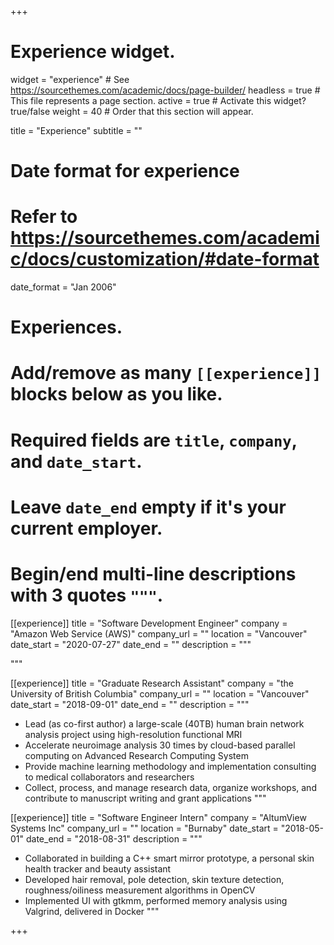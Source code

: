 +++
# Experience widget.
widget = "experience"  # See https://sourcethemes.com/academic/docs/page-builder/
headless = true  # This file represents a page section.
active = true  # Activate this widget? true/false
weight = 40  # Order that this section will appear.

title = "Experience"
subtitle = ""

# Date format for experience
#   Refer to https://sourcethemes.com/academic/docs/customization/#date-format
date_format = "Jan 2006"

# Experiences.
#   Add/remove as many `[[experience]]` blocks below as you like.
#   Required fields are `title`, `company`, and `date_start`.
#   Leave `date_end` empty if it's your current employer.
#   Begin/end multi-line descriptions with 3 quotes `"""`.
[[experience]]
  title = "Software Development Engineer"
  company = "Amazon Web Service (AWS)"
  company_url = ""
  location = "Vancouver"
  date_start = "2020-07-27"
  date_end = ""
  description = """
  <!-- * Lead (as co-first author) a large-scale (40TB) human brain network analysis project using high-resolution functional MRI
  * Accelerate neuroimage analysis 30 times by cloud-based parallel computing on Advanced Research Computing System
  * Provide machine learning methodology and implementation consulting to medical collaborators and researchers
  * Collect, process, and manage research data, organize workshops, and contribute to manuscript writing and grant applications -->
  """

[[experience]]
  title = "Graduate Research Assistant"
  company = "the University of British Columbia"
  company_url = ""
  location = "Vancouver"
  date_start = "2018-09-01"
  date_end = ""
  description = """
  * Lead (as co-first author) a large-scale (40TB) human brain network analysis project using high-resolution functional MRI
  * Accelerate neuroimage analysis 30 times by cloud-based parallel computing on Advanced Research Computing System
  * Provide machine learning methodology and implementation consulting to medical collaborators and researchers
  * Collect, process, and manage research data, organize workshops, and contribute to manuscript writing and grant applications
  """

[[experience]]
  title = "Software Engineer Intern"
  company = "AltumView Systems Inc"
  company_url = ""
  location = "Burnaby"
  date_start = "2018-05-01"
  date_end = "2018-08-31"
  description = """
  * Collaborated in building a C++ smart mirror prototype, a personal skin health tracker and beauty assistant
  * Developed hair removal, pole detection, skin texture detection, roughness/oiliness measurement algorithms in OpenCV
  * Implemented UI with gtkmm, performed memory analysis using Valgrind, delivered in Docker
  """

+++

